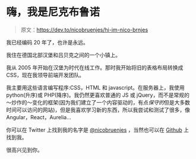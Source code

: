 # 嗨，我是尼克布鲁诺

> 原文：<https://dev.to/nicobruenjes/hi-im-nico-brnjes>

我已经编码 20 年了，也许是永远。

我住在德国北部汉堡和吕贝克之间的一个小镇上。

我从 2005 年开始在汉堡为时代在线工作。那时我开始将旧的表格布局转换成 CSS，现在我领导前端开发团队。

我主要用这些语言编写程序:CSS，HTML 和 javascript。在服务器上，我使用 python(升序)或 PHP(降序)。我仍然更喜欢普通的 JS 或 jQuery，而不是常规的～炒作的～变化的框架(因为我们建立了一个内容驱动的，有点*保守的*但是大多数时间可以访问的网站)，但是我喜欢学习新的东西，所以我尝试和测试了很多，像 Angular，React，Aurelia…

你可以在 Twitter 上找到我的名字是 [@nicobruenjes](https://twitter.com/nicobruenjes) ，当然也可以在 [Github](https://github.com/codecandies) 上找到我。

很高兴见到你。